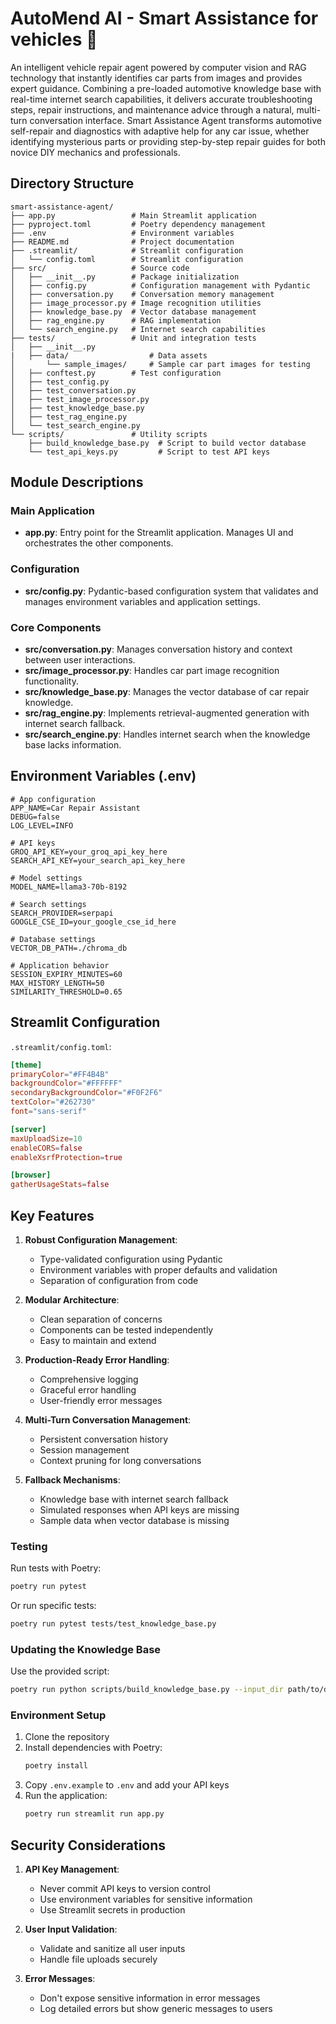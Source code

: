 # AutoMend AI - Smart Assistance for vehicles 🔧

An intelligent vehicle repair agent powered by computer vision and RAG technology that instantly identifies car parts from images and provides expert guidance. Combining a pre-loaded automotive knowledge base with real-time internet search capabilities, it delivers accurate troubleshooting steps, repair instructions, and maintenance advice through a natural, multi-turn conversation interface.
Smart Assistance Agent transforms automotive self-repair and diagnostics with adaptive help for any car issue, whether identifying mysterious parts or providing step-by-step repair guides for both novice DIY mechanics and professionals.

## Directory Structure

```
smart-assistance-agent/
├── app.py                 # Main Streamlit application
├── pyproject.toml         # Poetry dependency management
├── .env                   # Environment variables
├── README.md              # Project documentation
├── .streamlit/            # Streamlit configuration
│   └── config.toml        # Streamlit configuration
├── src/                   # Source code
│   ├── __init__.py        # Package initialization
│   ├── config.py          # Configuration management with Pydantic
│   ├── conversation.py    # Conversation memory management
│   ├── image_processor.py # Image recognition utilities
│   ├── knowledge_base.py  # Vector database management
│   ├── rag_engine.py      # RAG implementation
│   └── search_engine.py   # Internet search capabilities
├── tests/                 # Unit and integration tests
│   ├── __init__.py
|   ├── data/                  # Data assets
│       └── sample_images/     # Sample car part images for testing
│   ├── conftest.py        # Test configuration
│   ├── test_config.py
│   ├── test_conversation.py
│   ├── test_image_processor.py
│   ├── test_knowledge_base.py
│   ├── test_rag_engine.py
│   └── test_search_engine.py
└── scripts/               # Utility scripts
    ├── build_knowledge_base.py  # Script to build vector database
    └── test_api_keys.py         # Script to test API keys
```

## Module Descriptions

### Main Application

- **app.py**: Entry point for the Streamlit application. Manages UI and orchestrates the other components.

### Configuration

- **src/config.py**: Pydantic-based configuration system that validates and manages environment variables and application settings.

### Core Components

- **src/conversation.py**: Manages conversation history and context between user interactions.
- **src/image_processor.py**: Handles car part image recognition functionality.
- **src/knowledge_base.py**: Manages the vector database of car repair knowledge.
- **src/rag_engine.py**: Implements retrieval-augmented generation with internet search fallback.
- **src/search_engine.py**: Handles internet search when the knowledge base lacks information.

## Environment Variables (.env)

```
# App configuration
APP_NAME=Car Repair Assistant
DEBUG=false
LOG_LEVEL=INFO

# API keys
GROQ_API_KEY=your_groq_api_key_here
SEARCH_API_KEY=your_search_api_key_here

# Model settings
MODEL_NAME=llama3-70b-8192

# Search settings
SEARCH_PROVIDER=serpapi
GOOGLE_CSE_ID=your_google_cse_id_here

# Database settings
VECTOR_DB_PATH=./chroma_db

# Application behavior
SESSION_EXPIRY_MINUTES=60
MAX_HISTORY_LENGTH=50
SIMILARITY_THRESHOLD=0.65
```

## Streamlit Configuration

`.streamlit/config.toml`:

```toml
[theme]
primaryColor="#FF4B4B"
backgroundColor="#FFFFFF"
secondaryBackgroundColor="#F0F2F6"
textColor="#262730"
font="sans-serif"

[server]
maxUploadSize=10
enableCORS=false
enableXsrfProtection=true

[browser]
gatherUsageStats=false
```

## Key Features

1. **Robust Configuration Management**:
   - Type-validated configuration using Pydantic
   - Environment variables with proper defaults and validation
   - Separation of configuration from code

2. **Modular Architecture**:
   - Clean separation of concerns
   - Components can be tested independently
   - Easy to maintain and extend

3. **Production-Ready Error Handling**:
   - Comprehensive logging
   - Graceful error handling
   - User-friendly error messages

4. **Multi-Turn Conversation Management**:
   - Persistent conversation history
   - Session management
   - Context pruning for long conversations

5. **Fallback Mechanisms**:
   - Knowledge base with internet search fallback
   - Simulated responses when API keys are missing
   - Sample data when vector database is missing

### Testing

Run tests with Poetry:

```bash
poetry run pytest
```

Or run specific tests:

```bash
poetry run pytest tests/test_knowledge_base.py
```

### Updating the Knowledge Base

Use the provided script:

```bash
poetry run python scripts/build_knowledge_base.py --input_dir path/to/documents
```

### Environment Setup

1. Clone the repository
2. Install dependencies with Poetry:
   ```bash
   poetry install
   ```
3. Copy `.env.example` to `.env` and add your API keys
4. Run the application:
   ```bash
   poetry run streamlit run app.py
   ```

## Security Considerations

1. **API Key Management**:
   - Never commit API keys to version control
   - Use environment variables for sensitive information
   - Use Streamlit secrets in production

2. **User Input Validation**:
   - Validate and sanitize all user inputs
   - Handle file uploads securely

3. **Error Messages**:
   - Don't expose sensitive information in error messages
   - Log detailed errors but show generic messages to users
